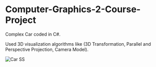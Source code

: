 # Computer-Graphics-2-Course-Project
Complex Car coded in C#.

Used 3D visualization algorithms like (3D Transformation, Parallel and Perspective Projection, Camera Model).

![Car SS](https://user-images.githubusercontent.com/66659379/131352139-e31760cf-a993-4abd-b6d7-98262f0194a7.png)
